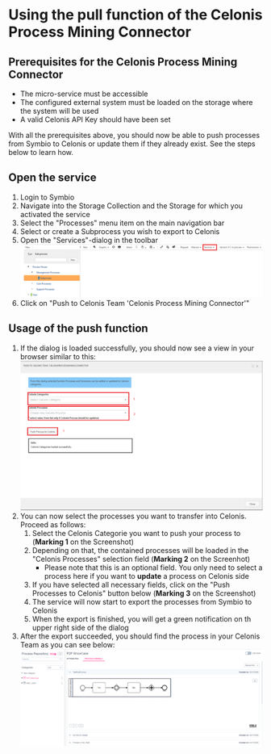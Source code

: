 # Using the pull function of the Celonis Process Mining Connector

## Prerequisites for the Celonis Process Mining Connector
- The micro-service must be accessible
- The configured external system must be loaded on the storage where the system will be used
- A valid Celonis API Key should have been set

With all the prerequisites above, you should now be able to push processes from Symbio to Celonis or update them if they already exist. See the steps below to learn how.

## Open the service
1. Login to Symbio
1. Navigate into the Storage Collection and the Storage for which you activated the service
1. Select the "Processes" menu item on the main navigation bar
1. Select or create a Subprocess you wish to export to Celonis
1. Open the "Services"-dialog in the toolbar ![select services](media/select-services.png)
1. Click on "Push to Celonis Team 'Celonis Process Mining Connector'"

## Usage of the push function
1. If the dialog is loaded successfully, you should now see a view in your browser similar to this:
![pull dialog](media/push-processes-dialog.png)
1. You can now select the processes you want to transfer into Celonis. Proceed as follows:
    1. Select the Celonis Categorie you want to push your process to (**Marking 1** on the Screenshot)
    2. Depending on that, the contained processes will be loaded in the "Celonis Processes" selection field (**Marking 2** on the Screenhot)
        - Please note that this is an optional field. You only need to select a process here if you want to **update** a process on Celonis side
    3. If you have selected all necessary fields, click on the "Push Processes to Celonis" button below (**Marking 3** on the Screenshot)
    4. The service will now start to export the processes from Symbio to Celonis
    5. When the export is finished, you will get a green notification on th upper right side of the dialog
1. After the export succeeded, you should find the process in your Celonis Team as you can see below:
![celonis push result](media/celonis-push-result.png)

